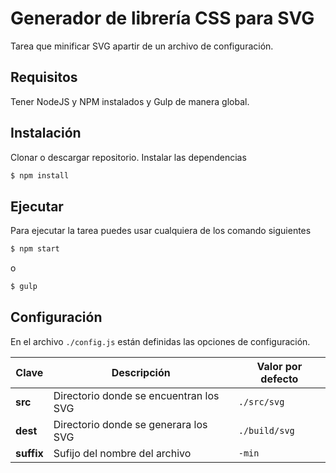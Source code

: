 # Generador de librería CSS para SVG
Tarea que minificar SVG apartir de un archivo de configuración.

## Requisitos
Tener NodeJS y NPM instalados y Gulp de manera global.

## Instalación
Clonar o descargar repositorio.
Instalar las dependencias
```bash
$ npm install
```

## Ejecutar

Para ejecutar la tarea puedes usar cualquiera de los comando siguientes

```bash
$ npm start
```
o

```bash
$ gulp
```

## Configuración

En el archivo `./config.js` están definidas las opciones de configuración.

| Clave | Descripción | Valor por defecto| 
| --- | --- | ---| 
| **src**  | Directorio donde se encuentran los SVG  | `./src/svg`| 
| **dest** | Directorio donde se generara los SVG | `./build/svg`| 
| **suffix** | Sufijo del nombre del archivo | `-min`| 
